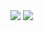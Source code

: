 <img src="https://sun9-32.userapi.com/y2Bhtmpmv84Moc_3cMLCAUdVxvZQpp9YcLXjVA/ogKcTeIZ41A.jpg">
<img src="https://sun9-30.userapi.com/Vxa_fTd0ySSRNkIyCkRA5AtIn4ZD-p1f9pXlSw/KJQaboebjok.jpg">
